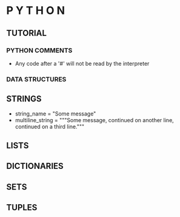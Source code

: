 # P Y T H O N
## TUTORIAL


### PYTHON COMMENTS
- Any code after a '\#' will not be read by the interpreter

### DATA STRUCTURES
## STRINGS
- string_name = "Some message"
- multiline_string = """Some message,
continued on another line,
continued on a third line."""
## LISTS
## DICTIONARIES
## SETS
## TUPLES
